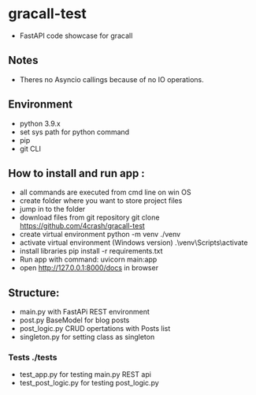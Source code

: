 # gracall-test
- FastAPI code showcase for gracall

## Notes
- Theres no Asyncio callings because of no IO operations.

## Environment
- python 3.9.x
- set sys path for python command 
- pip
- git CLI

## How to install and run app :
- all commands are executed from cmd line on win OS
- create folder where you want to store project files 
- jump in to the folder
- download files from git repository git clone https://github.com/4crash/gracall-test
- create virtual environment python -m venv ./venv
- activate virtual environment (Windows version) .\venv\Scripts\activate
- install libraries pip install -r requirements.txt
- Run app with command:  uvicorn main:app
- open http://127.0.0.1:8000/docs in browser

## Structure:
- main.py with FastAPi REST environment 
- post.py BaseModel for blog posts
- post_logic.py CRUD opertations with Posts list 
- singleton.py for setting class as singleton

### Tests ./tests
- test_app.py for testing main.py REST api
- test_post_logic.py for testing post_logic.py